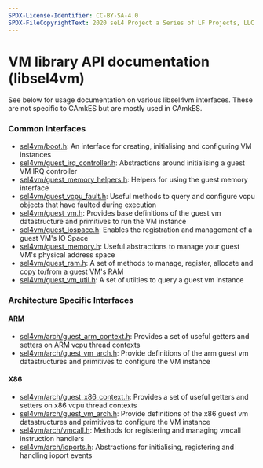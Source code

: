 ```yaml
---
SPDX-License-Identifier: CC-BY-SA-4.0
SPDX-FileCopyrightText: 2020 seL4 Project a Series of LF Projects, LLC.
---
```


# VM library API documentation (libsel4vm)

See below for usage documentation on various libsel4vm interfaces. These are not
specific to CAmkES but are mostly used in CAmkES.

### Common Interfaces
* [sel4vm/boot.h](api/libsel4vm_boot): An interface for creating, initialising and configuring VM instances
* [sel4vm/guest_irq_controller.h](api/libsel4vm_guest_irq_controller): Abstractions around initialising a guest VM IRQ controller
* [sel4vm/guest_memory_helpers.h](api/libsel4vm_guest_memory_helpers): Helpers for using the guest memory interface
* [sel4vm/guest_vcpu_fault.h](api/libsel4vm_guest_vcpu_fault): Useful methods to query and configure vcpu objects that have faulted during execution
* [sel4vm/guest_vm.h](api/libsel4vm_guest_vm): Provides base definitions of the guest vm datastructure and primitives to run the VM instance
* [sel4vm/guest_iospace.h](api/libsel4vm_guest_iospace):  Enables the registration and management of a guest VM's IO Space
* [sel4vm/guest_memory.h](api/libsel4vm_guest_memory): Useful abstractions to manage your guest VM's physical address space
* [sel4vm/guest_ram.h](api/libsel4vm_guest_ram): A set of methods to manage, register, allocate and copy to/from a guest VM's RAM
* [sel4vm/guest_vm_util.h](api/libsel4vm_guest_vm_util): A set of utilties to query a guest vm instance

### Architecture Specific Interfaces

#### ARM
* [sel4vm/arch/guest_arm_context.h](api/libsel4vm_guest_arm_context): Provides a set of useful getters and setters on ARM vcpu thread contexts
* [sel4vm/arch/guest_vm_arch.h](api/libsel4vm_arm_guest_vm): Provide definitions of the arm guest vm datastructures and primitives to configure the VM instance

#### X86
* [sel4vm/arch/guest_x86_context.h](api/libsel4vm_guest_x86_context): Provides a set of useful getters and setters on x86 vcpu thread contexts
* [sel4vm/arch/guest_vm_arch.h](api/libsel4vm_x86_guest_vm): Provide definitions of the x86 guest vm datastructures and primitives to configure the VM instance
* [sel4vm/arch/vmcall.h](api/libsel4vm_x86_vmcall): Methods for registering and managing vmcall instruction handlers
* [sel4vm/arch/ioports.h](api/libsel4vm_x86_ioports): Abstractions for initialising, registering and handling ioport events

